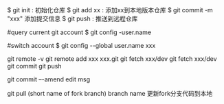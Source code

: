 $ git init : 初始化仓库
$ git add xx : 添加xx到本地版本仓库
$ git commit -m "xxx" 添加提交信息
$ git push : 推送到远程仓库

#query current git account 
$ git config -user.name

#switch account
$ git config --global user.name xxx



git remote -v
git remote add xxx xxx.git
git fetch xxx/dev
git fetch xxx/dev
git commit
git push

git commit –-amend edit msg

git pull (short name of fork branch) branch name 更新fork分支代码到本地